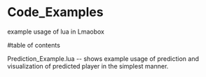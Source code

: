 # Code_Examples
example usage of lua in Lmaobox 

#table of contents

Prediction_Example.lua -- shows example usage of prediction and visualization of predicted player in the simplest manner.

